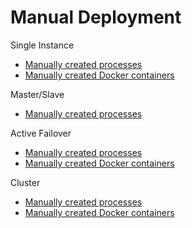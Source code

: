 Manual Deployment
=================
 
Single Instance

- [Manually created processes](../SingleInstance/ManualStart.md)
- [Manually created Docker containers](../SingleInstance/ManualStart.md#manual-start-in-docker)

Master/Slave

- [Manually created processes](../MasterSlave/ManualStart.md)

Active Failover

- [Manually created processes](../ActiveFailover/ManualStart.md)
- [Manually created Docker containers](../ActiveFailover/ManualStart.md#manual-start-in-docker)

Cluster

- [Manually created processes](../Cluster/ManualStart.md)
- [Manually created Docker containers](../Cluster/ManualStart.md#manual-start-in-docker)
 
